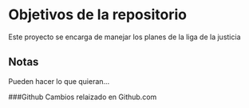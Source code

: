 # Objetivos de la repositorio

Este proyecto se encarga de manejar los planes de la liga de la justicia


## Notas
Pueden hacer lo que quieran...

###Github
Cambios relaizado en Github.com
